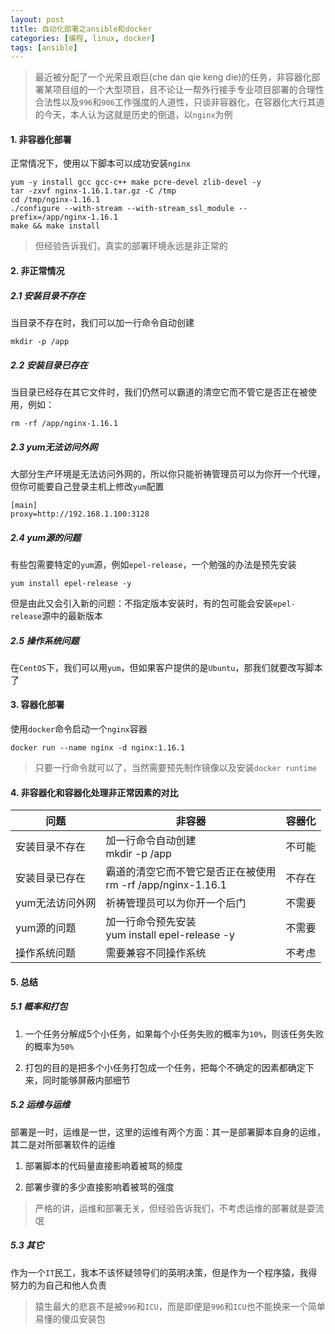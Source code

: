 ```yaml
---
layout: post
title: 自动化部署之ansible和docker
categories: [编程, linux, docker]
tags: [ansible]
---
```


> 最近被分配了一个光荣且艰巨(che dan qie keng die)的任务，非容器化部署某项目组的一个大型项目，且不论让一帮外行接手专业项目部署的合理性合法性以及`996`和`906`工作强度的人道性，只谈非容器化，在容器化大行其道的今天，本人认为这就是历史的倒退，以`nginx`为例

#### 1. 非容器化部署

正常情况下，使用以下脚本可以成功安装`nginx`

```
yum -y install gcc gcc-c++ make pcre-devel zlib-devel -y
tar -zxvf nginx-1.16.1.tar.gz -C /tmp
cd /tmp/nginx-1.16.1
./configure --with-stream --with-stream_ssl_module --prefix=/app/nginx-1.16.1
make && make install
```

> 但经验告诉我们，真实的部署环境永远是非正常的

#### 2. 非正常情况

##### 2.1 安装目录不存在

当目录不存在时，我们可以加一行命令自动创建

```
mkdir -p /app
```

##### 2.2 安装目录已存在

当目录已经存在其它文件时，我们仍然可以霸道的清空它而不管它是否正在被使用，例如：

```
rm -rf /app/nginx-1.16.1
```

##### 2.3 yum无法访问外网

大部分生产环境是无法访问外网的，所以你只能祈祷管理员可以为你开一个代理，但你可能要自己登录主机上修改`yum`配置

```
[main]
proxy=http://192.168.1.100:3128
```

##### 2.4 yum源的问题

有些包需要特定的`yum`源，例如`epel-release`，一个勉强的办法是预先安装

```
yum install epel-release -y
```

但是由此又会引入新的问题：不指定版本安装时，有的包可能会安装`epel-release`源中的最新版本

##### 2.5 操作系统问题

在`CentOS`下，我们可以用`yum`，但如果客户提供的是`Ubuntu`，那我们就要改写脚本了

#### 3. 容器化部署

使用`docker`命令启动一个`nginx`容器

```
docker run --name nginx -d nginx:1.16.1
```

> 只要一行命令就可以了，当然需要预先制作镜像以及安装`docker runtime`

#### 4. 非容器化和容器化处理非正常因素的对比

|问题|非容器|容器化|
|----|----|----|
|安装目录不存在|加一行命令自动创建<br>mkdir -p /app|不可能|
|安装目录已存在|霸道的清空它而不管它是否正在被使用<br>rm -rf /app/nginx-1.16.1|不存在|
|yum无法访问外网|祈祷管理员可以为你开一个后门|不需要|
|yum源的问题|加一行命令预先安装<br>yum install epel-release -y|不需要|
|操作系统问题|需要兼容不同操作系统|不考虑|

#### 5. 总结

##### 5.1 概率和打包

1. 一个任务分解成5个小任务，如果每个小任务失败的概率为`10%`，则该任务失败的概率为`50%`

2. 打包的目的是把多个小任务打包成一个任务，把每个不确定的因素都确定下来，同时能够屏蔽内部细节

##### 5.2 运维与运维

部署是一时，运维是一世，这里的运维有两个方面：其一是部署脚本自身的运维，其二是对所部署软件的运维

1. 部署脚本的代码量直接影响着被骂的频度

2. 部署步骤的多少直接影响着被骂的强度

> 严格的讲，运维和部署无关，但经验告诉我们，不考虑运维的部署就是耍流氓

##### 5.3 其它

作为一个`IT`民工，我本不该怀疑领导们的英明决策，但是作为一个程序猿，我得努力的为自己和他人负责

> 猿生最大的悲哀不是被`996`和`ICU`，而是即便是`996`和`ICU`也不能换来一个简单易懂的傻瓜安装包
